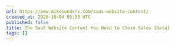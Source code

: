 ```yaml
---
url: https://www.mikesonders.com/saas-website-content/
created_at: 2020-10-04 03:33 UTC
published: false
title: The SaaS Website Content You Need to Close Sales [Data]
tags: []
---
```



